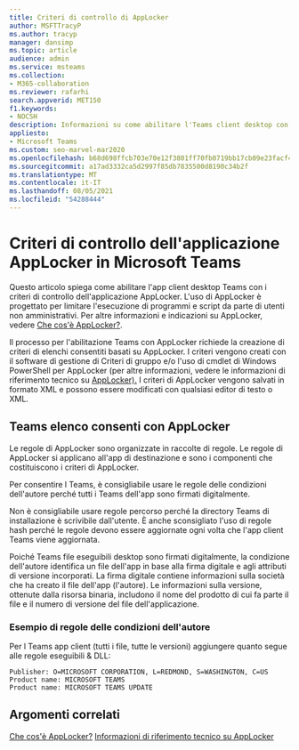 ```yaml
---
title: Criteri di controllo di AppLocker
author: MSFTTracyP
ms.author: tracyp
manager: dansimp
ms.topic: article
audience: admin
ms.service: msteams
ms.collection:
- M365-collaboration
ms.reviewer: rafarhi
search.appverid: MET150
f1.keywords:
- NOCSH
description: Informazioni su come abilitare l'Teams client desktop con i criteri di controllo dell'applicazione AppLocker.
appliesto:
- Microsoft Teams
ms.custom: seo-marvel-mar2020
ms.openlocfilehash: b68d698ffcb703e70e12f3801ff70fb0719bb17cb09e23facf47121529a86b0b
ms.sourcegitcommit: a17ad3332ca5d2997f85db7835500d8190c34b2f
ms.translationtype: MT
ms.contentlocale: it-IT
ms.lasthandoff: 08/05/2021
ms.locfileid: "54288444"
---
```

# <a name="applocker-application-control-policies-in-microsoft-teams"></a>Criteri di controllo dell'applicazione AppLocker in Microsoft Teams

Questo articolo spiega come abilitare l'app client desktop Teams con i criteri di controllo dell'applicazione AppLocker. L'uso di AppLocker è progettato per limitare l'esecuzione di programmi e script da parte di utenti non amministrativi. Per altre informazioni e indicazioni su AppLocker, vedere [Che cos'è AppLocker?](/windows/security/threat-protection/windows-defender-application-control/applocker/what-is-applocker).

Il processo per l'abilitazione Teams con AppLocker richiede la creazione di criteri di elenchi consentiti basati su AppLocker. I criteri vengono creati con il software di gestione di Criteri di gruppo e/o l'uso di cmdlet di Windows PowerShell per AppLocker (per altre informazioni, vedere le informazioni di riferimento tecnico su [AppLocker).](/windows/security/threat-protection/windows-defender-application-control/applocker/applocker-technical-reference) I criteri di AppLocker vengono salvati in formato XML e possono essere modificati con qualsiasi editor di testo o XML.

## <a name="teams-allow-list-with-applocker"></a>Teams elenco consenti con AppLocker

Le regole di AppLocker sono organizzate in raccolte di regole. Le regole di AppLocker si applicano all'app di destinazione e sono i componenti che costituiscono i criteri di AppLocker.  

Per consentire l Teams, è consigliabile [](/windows/security/threat-protection/windows-defender-application-control/applocker/understanding-the-publisher-rule-condition-in-applocker) usare le regole delle condizioni dell'autore perché tutti i Teams dell'app sono firmati digitalmente.
  
Non è consigliabile usare regole percorso perché la directory Teams di installazione è scrivibile dall'utente. È anche sconsigliato l'uso di regole hash perché le regole devono essere aggiornate ogni volta che l'app client Teams viene aggiornata.

Poiché Teams file eseguibili desktop sono firmati digitalmente, la condizione dell'autore identifica un file dell'app in base alla firma digitale e agli attributi di versione incorporati. La firma digitale contiene informazioni sulla società che ha creato il file dell'app (l'autore). Le informazioni sulla versione, ottenute dalla risorsa binaria, includono il nome del prodotto di cui fa parte il file e il numero di versione del file dell'applicazione.

### <a name="example-of-publisher-condition-rules"></a>Esempio di regole delle condizioni dell'autore

Per l Teams app client (tutti i file, tutte le versioni) aggiungere quanto segue alle regole eseguibili & DLL:

```console
Publisher: O=MICROSOFT CORPORATION, L=REDMOND, S=WASHINGTON, C=US
Product name: MICROSOFT TEAMS
Product name: MICROSOFT TEAMS UPDATE
```

## <a name="related-topics"></a>Argomenti correlati
[Che cos'è AppLocker?](/windows/security/threat-protection/windows-defender-application-control/applocker/what-is-applocker) 
 [Informazioni di riferimento tecnico su AppLocker](/windows/security/threat-protection/windows-defender-application-control/applocker/applocker-technical-reference)